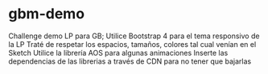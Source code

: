 # gbm-demo
Challenge demo LP para GB;
Utilice Bootstrap 4 para el tema responsivo de la LP
Traté de respetar los espacios, tamaños, colores tal cual venían en el Sketch
Utilice la librería AOS para algunas animaciones
Inserte las dependencias de las librerias a través de CDN para no tener que bajarlas
